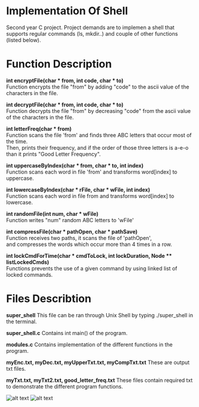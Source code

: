 # Implementation Of Shell
Second year C project. Project demands are to implemen a shell that supports regular commands (ls, mkdir..) and couple of other functions (listed below).  

# Function Description
**int encryptFile(char * from, int code, char * to)**  
Function encrypts the file "from" by adding "code" to the ascii value of the characters in the file.

**int decryptFile(char * from, int code, char * to)**  
Function decrypts the file "from" by decreasing "code" from the ascii value of the characters in the file.

**int letterFreq(char * from)**  
Function scans the file 'from' and finds three ABC letters that occur most of the time.  
Then, prints their frequency, and if the order of those three letters is a-e-o  
than it prints "Good Letter Frequency".  

**int uppercaseByIndex(char * from, char * to, int index)**  
Function scans each word in file 'from' and transforms word[index] to uppercase.  

**int lowercaseByIndex(char * rFile, char * wFile, int index)**  
Function scans each word in file from and transforms word[index] to lowercase.  

**int randomFile(int num, char * wFile)**  
Function writes "num" random ABC letters to 'wFile'  

**int compressFile(char * pathOpen, char * pathSave)**  
Function receives two paths, it scans the file of 'pathOpen',  
and compresses the words which occur more than 4 times in a row.  

**int lockCmdForTime(char * cmdToLock, int lockDuration, Node ** listLockedCmds)**  
Functions prevents the use of a given command by using linked list of locked commands.

# Files Describtion
**super_shell**
This file can be ran through Unix Shell by typing ./super_shell in the terminal.

**super_shell.c**
Contains int main() of the program.

**modules.c**
Contains implementation of the different functions in the program.

**myEnc.txt, myDec.txt, myUpperTxt.txt, myCompTxt.txt**
These are output txt files. 

**myTxt.txt, myTxt2.txt, good_letter_freq.txt**
These files contain required txt to demonstrate the different program functions.

![alt text](https://user-images.githubusercontent.com/90141260/133922724-5a298a1e-749d-4842-827b-0b11f18c5add.png)
![alt text](https://user-images.githubusercontent.com/90141260/133922725-75cdb4c0-345b-4a56-a10f-be134e64b927.png)

